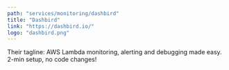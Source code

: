 ```yaml
---
path: "services/monitoring/dashbird"
title: "Dashbird"
link: "https://dashbird.io/"
logo: "dashbird.png"
---
```


Their tagline: AWS Lambda monitoring, alerting and debugging made easy. 2-min setup, no code changes!
